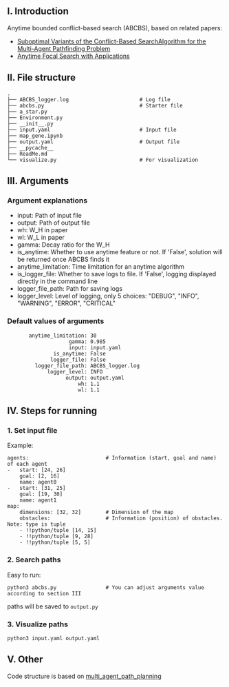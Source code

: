 ## I. Introduction
Anytime bounded conflict-based search (ABCBS), based on related papers:
- [Suboptimal Variants of the Conflict-Based SearchAlgorithm for the Multi-Agent Pathfinding Problem](http://www.bgu.ac.il/~felner/2014/cbseShort.pdf) 
- [Anytime Focal Search with Applications](https://www.ijcai.org/Proceedings/2018/0199.pdf)

## II. File structure
```
.
├── ABCBS_logger.log                       # Log file
├── abcbs.py                               # Starter file
├── a_star.py
├── Environment.py
├── __init__.py
├── input.yaml                             # Input file
├── map_gene.ipynb
├── output.yaml                            # Output file
├── __pycache__
├── ReadMe.md
└── visualize.py                           # For visualization

```

## III. Arguments

### Argument explanations
- input: Path of input file                    
- output: Path of output file        
- wh: W_H in paper       
- wl: W_L in paper 
- gamma: Decay ratio for the W_H
- is_anytime: Whether to use anytime feature or not. If 'False', solution will be returned once ABCBS finds it   
- anytime_limitation: Time limitation for an anytime algorithm 
- is_logger_file: Whether to save logs to file. If 'False', logging displayed directly in the command line                         
- logger_file_path: Path for saving logs              
- logger_level: Level of logging, only 5 choices: "DEBUG", "INFO", "WARNING", "ERROR", "CRITICAL"        

### Default values of arguments
```
       anytime_limitation: 30                            
                    gamma: 0.985                         
                    input: input.yaml                    
               is_anytime: False                         
              logger_file: False                         
         logger_file_path: ABCBS_logger.log              
             logger_level: INFO                          
                   output: output.yaml                   
                       wh: 1.1                           
                       wl: 1.1        
```

## IV. Steps for running
### 1. Set input file
Example:
```
agents:                         # Information (start, goal and name) of each agent
-   start: [24, 26]
    goal: [2, 16]
    name: agent0
-   start: [31, 25]
    goal: [19, 30]
    name: agent1
map:
    dimensions: [32, 32]        # Dimension of the map
    obstacles:                  # Information (position) of obstacles. Note: type is tuple
    - !!python/tuple [14, 15]
    - !!python/tuple [9, 28]
    - !!python/tuple [5, 5]
```

### 2. Search paths
Easy to run:
```
python3 abcbs.py                # You can adjust arguments value according to section III
```
paths will be saved to `output.py`

### 3. Visualize paths
```
python3 input.yaml output.yaml
```

## V. Other
Code structure is based on [multi_agent_path_planning](https://github.com/atb033/multi_agent_path_planning)